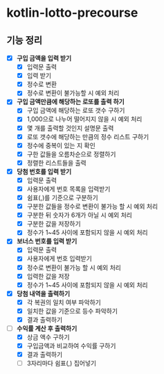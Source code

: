 # kotlin-lotto-precourse
## 기능 정리
- [x] **구입 금액을 입력 받기**
    - [x] 입력문 출력
    - [x] 입력 받기
    - [x] 정수로 변환
    - [x] 정수로 변환이 불가능할 시 예외 처리
- [x] **구입 금액만큼에 해당하는 로또를 출력 하기**
    - [x] 구입 금액에 해당하는 로또 갯수 구하기
    - [x] 1,000으로 나누어 떨어지지 않을 시 예외 처리
    - [x] 몇 개를 출력할 것인지 설명문 출력
    - [x] 로또 갯수에 해당하는 만큼의 정수 리스트 구하기
    - [x] 정수에 중복이 있는 지 확인
    - [x] 구한 값들을 오름차순으로 정렬하기
    - [x] 정렬한 리스트들을 출력
- [x] **당첨 번호를 입력 받기**
    - [x] 입력문 출력
    - [x] 사용자에게 번호 목록을 입력받기
    - [x] 쉼표(,)를 기준으로 구분하기
    - [x] 구분한 값들을 정수로 변환이 불가능 할 시 예외 처리
    - [x] 구분한 뒤 숫자가 6개가 아닐 시 예외 처리
    - [x] 구분한 값을 저장하기
    - [x] 정수가 1~45 사이에 포함되지 않을 시 예외 처리
- [x] **보너스 번호를 입력 받기**
    - [x] 입력문 출력
    - [x] 사용자에게 번호 입력받기
    - [x] 정수로 변환이 불가능 할 시 예외 처리
    - [x] 입력한 값을 저장
    - [x] 정수가 1~45 사이에 포함되지 않을 시 예외 처리
- [x] **당첨 내역을 출력하기**
    - [x] 각 복권의 일치 여부 파악하기
    - [x] 일치한 값을 기준으로 등수 파악하기
    - [x] 결과 출력하기
- [ ] **수익률 계산 후 출력하기**
    - [x] 상금 액수 구하기
    - [x] 구입금액과 비교하여 수익률 구하기
    - [x] 결과 출력하기
    - [ ] 3자리마다 쉼표(,) 집어넣기
